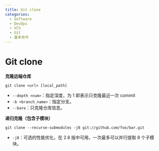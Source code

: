 ```yaml
---
title: Git clone
categories:
  - Software
  - DevOps
  - VCS
  - Git
  - 基本命令
---
```

# Git clone

**克隆远端仓库**

```shell
git clone <url> [local_path]
```

- `--depth <num>`：指定深度，为 1 即表示只克隆最近一次 commit
- `-b <branch_name>`：指定分支。
- `--bare`：只克隆仓库信息。

**递归克隆（包含子模块）**

```shell
git clone --recurse-submodules -j8 git://github.com/foo/bar.git
```

- `-j8`：可选的性能优化，在 2.8 版中可用，一次最多可以并行提取 8 个子模块。
